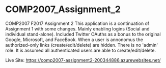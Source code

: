 # COMP2007_Assignment_2
COMP2007 F2017 Assignment 2
This application is a continuation of Assignment 1 with some changes. Mainly enabling logins (Social and individual stand-alone).
Included Twitter OAuths as a bonus to the original Google, Microsoft, and FaceBook. 
When a user is annonomus the authorized-only links (create/edit/delete) are hidden.
There is no 'admin' role. It is assumed all authenticated users are able to create/edit/delete.

Live Site: https://comp2007-assignment2-200344886.azurewebsites.net/
